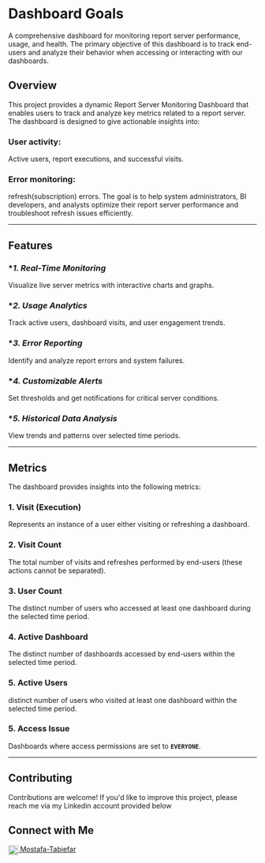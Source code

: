 # Dashboard Goals
A comprehensive dashboard for monitoring report server performance, usage, and health.
The primary objective of this dashboard is to track end-users and analyze their behavior when accessing or interacting with our dashboards.


## Overview

This project provides a dynamic Report Server Monitoring Dashboard that enables users to track and analyze key metrics related to a report server. 
The dashboard is designed to give actionable insights into:
### User activity:
  Active users, report executions, and successful visits.
### Error monitoring:
  refresh(subscription) errors.
The goal is to help system administrators, BI developers, and analysts optimize their report server performance and troubleshoot refresh issues efficiently.

---

## Features

### **1. Real-Time Monitoring*
Visualize live server metrics with interactive charts and graphs.
### **2. Usage Analytics*
Track active users, dashboard visits, and user engagement trends.
### **3. Error Reporting*
Identify and analyze report errors and system failures.
### **4. Customizable Alerts*
Set thresholds and get notifications for critical server conditions.
### **5. Historical Data Analysis*
View trends and patterns over selected time periods.

---

## Metrics
The dashboard provides insights into the following metrics:

### **1. Visit (Execution)**
Represents an instance of a user either visiting or refreshing a dashboard.

### **2. Visit Count**
The total number of visits and refreshes performed by end-users (these actions cannot be separated).

### **3. User Count**
The distinct number of users who accessed at least one dashboard during the selected time period.

### **4. Active Dashboard**
The distinct number of dashboards accessed by end-users within the selected time period.

### **5. Active Users**
distinct number of users who visited at least one dashboard within the selected time period.

### **5. Access Issue**
Dashboards where access permissions are set to **`EVERYONE`**.

---
## Contributing
Contributions are welcome! If you'd like to improve this project, please reach me via my Linkedin account provided below

## Connect with Me

<a href="https://linkedin.com/in/mostafa-tabiefar" target="_blank">
  <img src="https://upload.wikimedia.org/wikipedia/commons/c/ca/LinkedIn_logo_initials.png" alt="LinkedIn" width="20" height="20" style="vertical-align: middle;">
  Mostafa-Tabiefar
</a>
